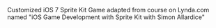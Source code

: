 Customized iOS 7 Sprite Kit Game adapted from course on Lynda.com named "iOS Game Development with Sprite Kit with Simon Allardice"